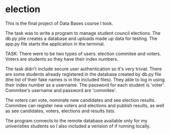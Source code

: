 # election
This is the final project of Data Bases course I took.

The task was to write a program to manage student council elections. The db.py pile creates a database and uploads made up data for testing. The app.py file starts the application in the terminal.

TASK:
There were to be two types of users: election commitee and voters. Voters are students so they have their index numbers.

The task didn't include secure user authentication so it's very trivial. There are some students already registered in the database created by db.py file (the list of their fake names is in the included files). They able to log in using their index number as a username. The password for each student is 'voter'. Commitee's username and password are 'commitee'.

The voters can vote, nominate new candidates and see election results. Commitee can register new voters and elections and publish results, as well as see candidates, voters, elections and results lists.

The program connects to the remote database available only for my univeristies students so I also included a verision of if running locally.
